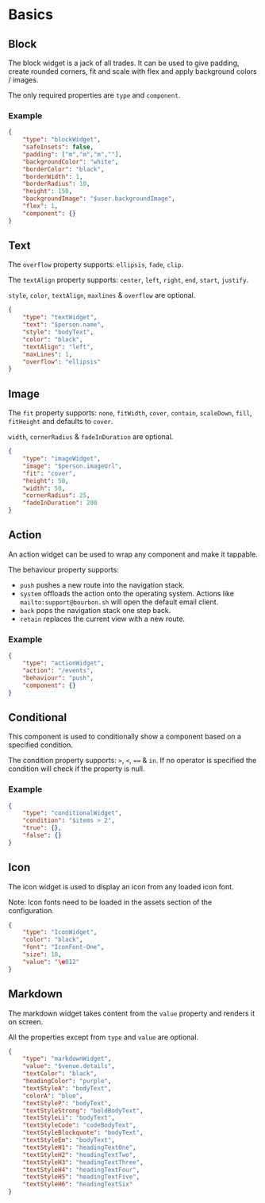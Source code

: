 # Basics

## Block
The block widget is a jack of all trades. It can be used to give padding, create rounded corners, fit and scale with flex and apply background colors / images.

The only required properties are `type` and `component`.

### Example
```json
{
	"type": "blockWidget",
	"safeInsets": false,
	"padding": ["m","m","m",""],
	"backgroundColor": "white",
	"borderColor": "black",
	"borderWidth": 1,
	"borderRadius": 10,
	"height": 150,
	"backgroundImage": "$user.backgroundImage",
	"flex": 1,
	"component": {}
}
```

## Text
The `overflow` property supports: `ellipsis`, `fade`, `clip`.

The `textAlign` property supports: `center`, `left`, `right`, `end`, `start`, `justify`.

`style`, `color`, `textAlign`, `maxlines` & `overflow` are optional.

```json
{
	"type": "textWidget",
	"text": "$person.name",
	"style": "bodyText",
	"color": "black",
	"textAlign": "left",
	"maxLines": 1,
	"overflow": "ellipsis"
}
```

## Image
The `fit` property supports: `none`, `fitWidth`, `cover`, `contain`, `scaleDown`, `fill`, `fitHeight` and defaults to `cover`.

`width`, `cornerRadius` & `fadeInDuration` are optional.

```json
{
	"type": "imageWidget",
	"image": "$person.imageUrl",
	"fit": "cover",
	"height": 50,
	"width": 50,
	"cornerRadius": 25,
	"fadeInDuration": 200
}
```

## Action
An action widget can be used to wrap any component and make it tappable.

The behaviour property supports:
- `push` pushes a new route into the navigation stack.
- `system` offloads the action onto the operating system. Actions like `mailto:support@bourbon.sh` will open the default email client.
- `back` pops the navigation stack one step back.
- `retain` replaces the current view with a new route.

### Example
```json
{
	"type": "actionWidget",
	"action": "/events",
	"behaviour": "push",
	"component": {}
}
```

## Conditional
This component is used to conditionally show a component based on a specified condition.

The condition property supports: `>`, `<`, `==` & `in`. If no operator is specified the condition will check if the property is null.

### Example
```json
{
	"type": "conditionalWidget",
	"condition": "$items > 2",
	"true": {},
	"false": {}
}
```

## Icon
The icon widget is used to display an icon from any loaded icon font.

Note: Icon fonts need to be loaded in the assets section of the configuration.

```json
{
	"type": "IconWidget",
	"color": "black",
	"font": "IconFont-One",
	"size": 18,
	"value": "\e012"
}
```

## Markdown
The markdown widget takes content from the `value` property and renders it on screen.

All the properties except from `type` and `value` are optional.

```json
{
	"type": "markdownWidget",
	"value": "$venue.details",
	"textColor": "black",
	"headingColor": "purple",
	"textStyleA": "bodyText",
	"colorA": "blue",
	"textStyleP": "bodyText",
	"textStyleStrong": "boldBodyText",
	"textStyleLi": "bodyText",
	"textStyleCode": "codeBodyText",
	"textStyleBlockquote": "bodyText",
	"textStyleEm": "bodyText",
	"textStyleH1": "headingTextOne",
	"textStyleH2": "headingTextTwo",
	"textStyleH3": "headingTextThree",
	"textStyleH4": "headingTextFour",
	"textStyleH5": "headingTextFive",
	"textStyleH6": "headingTextSix"
}
```